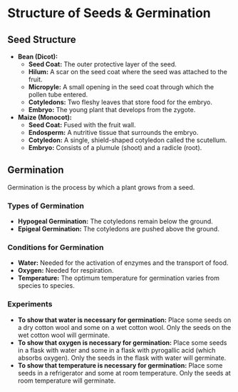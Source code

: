 
# Structure of Seeds & Germination

## Seed Structure

*   **Bean (Dicot):**
    *   **Seed Coat:** The outer protective layer of the seed.
    *   **Hilum:** A scar on the seed coat where the seed was attached to the fruit.
    *   **Micropyle:** A small opening in the seed coat through which the pollen tube entered.
    *   **Cotyledons:** Two fleshy leaves that store food for the embryo.
    *   **Embryo:** The young plant that develops from the zygote.
*   **Maize (Monocot):**
    *   **Seed Coat:** Fused with the fruit wall.
    *   **Endosperm:** A nutritive tissue that surrounds the embryo.
    *   **Cotyledon:** A single, shield-shaped cotyledon called the scutellum.
    *   **Embryo:** Consists of a plumule (shoot) and a radicle (root).

## Germination

Germination is the process by which a plant grows from a seed.

### Types of Germination

*   **Hypogeal Germination:** The cotyledons remain below the ground.
*   **Epigeal Germination:** The cotyledons are pushed above the ground.

### Conditions for Germination

*   **Water:** Needed for the activation of enzymes and the transport of food.
*   **Oxygen:** Needed for respiration.
*   **Temperature:** The optimum temperature for germination varies from species to species.

### Experiments

*   **To show that water is necessary for germination:** Place some seeds on a dry cotton wool and some on a wet cotton wool. Only the seeds on the wet cotton wool will germinate.
*   **To show that oxygen is necessary for germination:** Place some seeds in a flask with water and some in a flask with pyrogallic acid (which absorbs oxygen). Only the seeds in the flask with water will germinate.
*   **To show that temperature is necessary for germination:** Place some seeds in a refrigerator and some at room temperature. Only the seeds at room temperature will germinate.
